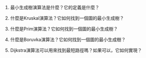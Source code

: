 

1. 最小生成樹演算法是什麼？它的定義是什麼？

2. 什麼是Kruskal演算法？它如何找到一個圖的最小生成樹？

3. 什麼是Prim演算法？它如何找到一個圖的最小生成樹？

4. 什麼是Boruvka演算法？它如何找到一個圖的最小生成樹？

5. Dijkstra演算法可以用來找到最短路徑嗎？如果可以，它如何實現？